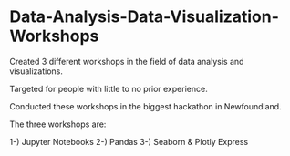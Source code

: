 # Data-Analysis-Data-Visualization-Workshops
Created 3 different workshops in the field of data analysis and visualizations.

Targeted for people with little to no prior experience. 

Conducted these workshops in the biggest hackathon in Newfoundland. 

The three workshops are: 

1-) Jupyter Notebooks 
2-) Pandas 
3-) Seaborn &amp; Plotly Express
